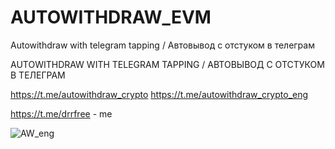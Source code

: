 # AUTOWITHDRAW_EVM
Autowithdraw with telegram tapping / Автовывод с отстуком в телеграм


AUTOWITHDRAW WITH TELEGRAM TAPPING / АВТОВЫВОД С ОТСТУКОМ В ТЕЛЕГРАМ

https://t.me/autowithdraw_crypto 
https://t.me/autowithdraw_crypto_eng

https://t.me/drrfree - me

![AW_eng](https://github.com/4nbek/AUTOWITHDRAW_EVM/assets/146115365/ef774cad-1493-4822-98a4-210657a15f38)
